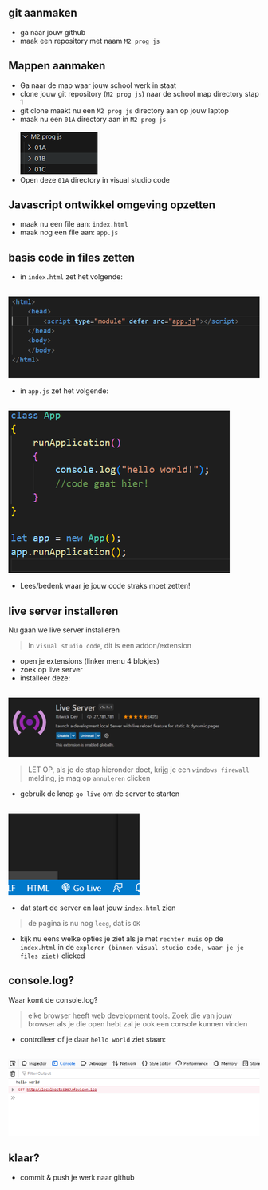 ## git aanmaken

- ga naar jouw github
- maak een repository met naam `M2 prog js`

## Mappen aanmaken

- Ga naar de map waar jouw school werk in staat
- clone jouw git repository (`M2 prog js`) naar de school map directory stap 1
- git clone maakt nu een `M2 prog js` directory aan op jouw laptop
- maak nu een `01A` directory aan in `M2 prog js`  
<br>![](img/mappen.PNG)
- Open deze `01A` directory in visual studio code

## Javascript ontwikkel omgeving opzetten

- maak nu een file aan: `index.html`
- maak nog een file aan: `app.js`

## basis code in files zetten

- in `index.html` zet het volgende:

<br>![indexhtml.PNG](img/indexhtml.PNG)

- in `app.js` zet het volgende:

<br>![appjs.PNG](img/appjs.PNG)

- Lees/bedenk waar je jouw code straks moet zetten!

## live server installeren

Nu gaan we live server installeren
> In `visual studio code`, dit is een addon/extension

- open je extensions (linker menu 4 blokjes)
- zoek op live server
- installeer deze: 

<br>![](img/liveserver.png)

> LET OP, als je de stap hieronder doet, krijg je een `windows firewall `melding, je mag op `annuleren` clicken
- gebruik de knop `go live` om de server te starten


<br>![](img/golive.PNG)

- dat start de server en laat jouw `index.html` zien
> de pagina is nu nog `leeg`, dat is `OK`
- kijk nu eens welke opties je ziet als je met `rechter muis` op de `index.html` in de `explorer (binnen visual studio code, waar je je files ziet)` clicked

## console.log?

Waar komt de console.log?
> elke browser heeft web development tools. Zoek die van jouw browser
> als je die open hebt zal je ook een console kunnen vinden

- controlleer of je daar `hello world` ziet staan:

<br>![](img/console.PNG)

## klaar?

- commit & push je werk naar github
